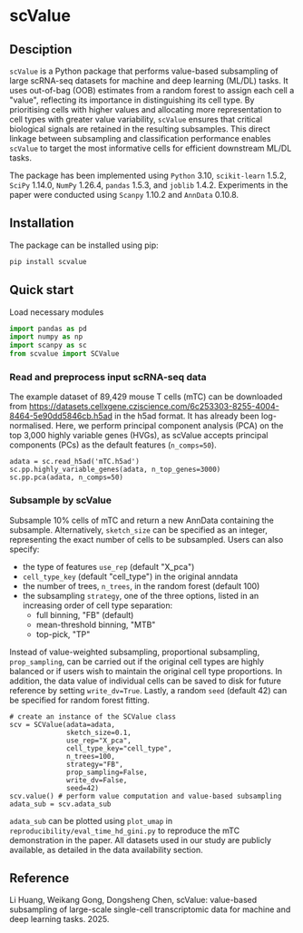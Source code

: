 # scValue

## Desciption
`scValue` is a Python package that performs value-based subsampling of large scRNA-seq datasets for machine and deep learning (ML/DL) tasks. It uses out-of-bag (OOB) estimates from a random forest to assign each cell a "value", reflecting its importance in distinguishing its cell type. By prioritising cells with higher values and allocating more representation to cell types with greater value variability, `scValue` ensures that critical biological signals are retained in the resulting subsamples. This direct linkage between subsampling and classification performance enables `scValue` to target the most informative cells for efficient downstream ML/DL tasks.

The package has been implemented using `Python` 3.10, `scikit-learn` 1.5.2, `SciPy` 1.14.0, `NumPy` 1.26.4, `pandas` 1.5.3, and `joblib` 1.4.2. Experiments in the paper were conducted using `Scanpy` 1.10.2 and `AnnData` 0.10.8.

## Installation
The package can be installed using pip:
``` python
pip install scvalue
```

## Quick start
Load necessary modules
```python
import pandas as pd
import numpy as np
import scanpy as sc
from scvalue import SCValue
```
### Read and preprocess input scRNA-seq data 
The example dataset of 89,429 mouse T cells (mTC) can be downloaded from https://datasets.cellxgene.cziscience.com/6c253303-8255-4004-8464-5e90dd5846cb.h5ad in the h5ad format. It has already been log-normalised. Here, we perform principal component analysis (PCA) on the top 3,000 highly variable genes (HVGs), as scValue accepts principal components (PCs) as the default features (`n_comps=50`).
```{python}
adata = sc.read_h5ad('mTC.h5ad')
sc.pp.highly_variable_genes(adata, n_top_genes=3000)
sc.pp.pca(adata, n_comps=50)
```

### Subsample by scValue
Subsample 10% cells of mTC and return a new AnnData containing the subsample. Alternatively, `sketch_size` can be specified as an integer, representing the exact number of cells to be subsampled. Users can also specify:
- the type of features `use_rep` (default "X_pca")
- `cell_type_key` (default "cell_type") in the original anndata
- the number of trees, `n_trees`, in the random forest (default 100)
- the subsampling `strategy`, one of the three options, listed in an increasing order of cell type separation: 
    - full binning, "FB" (default)
    - mean-threshold binning, "MTB"
    - top-pick, "TP"

Instead of value-weighted subsampling, proportional subsampling, `prop_sampling`, can be carried out if the original cell types are highly balanced or if users wish to maintain the original cell type proportions. In addition, the data value of individual cells can be saved to disk for future reference by setting `write_dv=True`. Lastly, a random `seed` (default 42) can be specified for random forest fitting. 
```{python}
# create an instance of the SCValue class
scv = SCValue(adata=adata, 
              sketch_size=0.1, 
              use_rep="X_pca",
              cell_type_key="cell_type", 
              n_trees=100,
              strategy="FB", 
              prop_sampling=False,
              write_dv=False,
              seed=42)
scv.value() # perform value computation and value-based subsampling
adata_sub = scv.adata_sub
```

`adata_sub` can be plotted using `plot_umap` in `reproducibility/eval_time_hd_gini.py` to reproduce the mTC demonstration in the paper. All datasets used in our study are publicly available, as detailed in the data availability section.

## Reference
Li Huang, Weikang Gong, Dongsheng Chen, scValue: value-based subsampling of large-scale single-cell transcriptomic data for machine and deep learning tasks. 2025.
